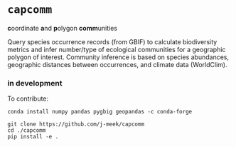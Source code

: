# `capcomm`
**c**oordinate **a**nd **p**olygon **comm**unities

Query species occurrence records (from GBIF) to calculate biodiversity metrics and infer number/type of ecological communities for a geographic polygon of interest. Community inference is based on species abundances, geographic distances between occurrences, and climate data (WorldClim).

### in development

To contribute:
```
conda install numpy pandas pygbig geopandas -c conda-forge

git clone https://github.com/j-meek/capcomm
cd ./capcomm
pip install -e .
```